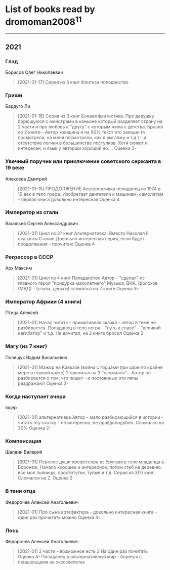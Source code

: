 # List of books read by dromoman2008<sup>11</sup>
---

## 2021

### Глэд
Борисов Олег Николаевич
> [2021-01-17] Серия из 3 книг
> Фэнтези попаданство


### Гриши
Бардуго Ли
> [2021-01-16] Серия из 3 книг
> Боевая фантастика. Про девушку борющуюся с монстрами в каньоне который разделяет страну на 2 части и про любовь к  "другу"  с которым жила с детства.
> Бросил со 2 книги - Автор женщина и на 90% текст это эмоции (я посмотрела, на меня посмотрели, как я выгляжу и т.д.) - и отсутствие логики в большинстве поступков. Хотя сюжет и интересен, и язык у авторши хороший но....
> Оценка 3-


### Увечный поручик или приключение советского сержанта в 19 веке
Алексеев Дмитрий
> [2021-01-15] ПРОДОЛЖЕНИЕ
> Альтернативка попаданец из 1974 в 19 век в тело графа. Изобретает двигатели к машинам, самолетам - первая книга довольно интересная
> Оценка 4


### Император из стали
Васильев Сергей Александрович
> [2021-01] Цикл из 3? книг
> Альтернативка. Вместо Николая II  оказался Сталин
> Довольно интересная серия, если будет продолжения - прочитаю
> Оценка 4


### Регрессор в СССР
Арх Максим
> [2021-01] Цикл из 4 книг
> Пападанство
> Автор - "сделал" из главного героя "придурка малолетнего" Музыка, ВИА, Шолохов (МВД) - (слава, деньги) сломался на 2 книге
> Оценка 3-


### Император Африки  (4 книги)
Птица Алексей
> [2021-01] Начал  читать  - примитивная сказка - автор в теме не разбирается. Попаданец в тело негра - "путь к славе" - "великий нагибатор" и т.д.
> Не дочитал, на 2 книге бросил
> Оценка 2


### Магу (из 7 книг)
Полищук Вадим Васильевич
> [2021-01] Мажор на Кавказе (война с горцами при царе по крайне мере в первой книге)
> 2 прочитал на 3 "сломался" - Автор не разбирается о том, что пишет - и постоянные эти ляпы раздражают
> Оценка 3-


### Когда наступает вчера
ящер
> [2021-01] альтернативка
> Автор - мало разбирающийся в истории - читать эту сказку - не интересно, не правдоподобно. Сломался на 30%
> Оценка 2-


### Компенсация
Шалдин Валерий
> [2021-01] Перенос души профессора из Уругвая в тело младенца в Воронеж, Начало хорошее и интересное, потом стеб на деревню, все мол пьяницы, проститутки, тупые и т.д.
> Серия из 3(?) книг. Сломался на 2.
> Оценка 2


### В тени отца
Федорочев Алексей Анатольевич
> [2021-01] Про сына артефактера - довольно интересная книга - один раз прочитать можно
> Оценка 4-


### Лось
Федорочев Алексей Анатольевич
> [2021-01] 2 части - возможное есть 3
> На один раз почитать
> Оценка 4-
> Попаданец в альтернативный мир - борется с пришельцами на экзоскелетах



